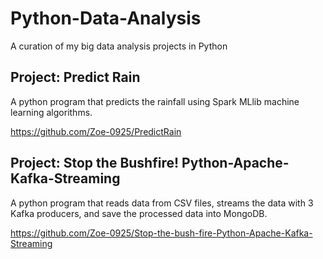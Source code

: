 # Python-Data-Analysis
A curation of my big data analysis projects in Python

## Project: Predict Rain
A python program that predicts the rainfall using Spark MLlib machine learning algorithms.

https://github.com/Zoe-0925/PredictRain

## Project: Stop the Bushfire! Python-Apache-Kafka-Streaming
A python program that reads data from CSV files, streams the data with 3 Kafka producers, and save the processed data into MongoDB.

https://github.com/Zoe-0925/Stop-the-bush-fire-Python-Apache-Kafka-Streaming
